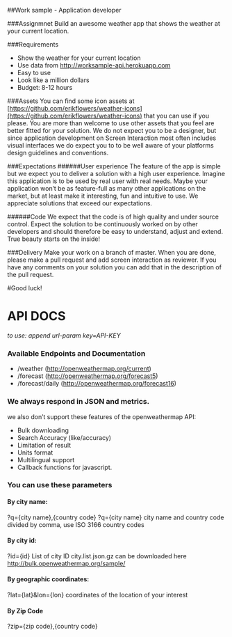##Work sample - Application developer


###Assignmnet
Build an awesome weather app that shows the weather at your current  location. 

###Requirements
- Show the weather for your current location
- Use data from http://worksample-api.herokuapp.com
- Easy to use
- Look like a million dollars
- Budget: 8-12 hours


###Assets
You can find some icon assets at [https://github.com/erikflowers/weather-icons](https://github.com/erikflowers/weather-icons) that you can use if you please. You are more than welcome to use other assets that you feel are better fitted for your solution. We do not expect you to be a designer, but since application development on Screen Interaction most often includes visual interfaces we do expect you to to be well aware of your platforms design guidelines and conventions. 

###Expectations 
######User experience
The feature of the app is simple but we expect you to deliver a solution with a high user experience. Imagine this application is to be used by real user with real needs. Maybe your application won’t be as feature-full as many other applications on the market, but at least make it interesting, fun and intuitive to use. We appreciate solutions that exceed our expectations.

######Code
We expect that the code is of high quality and under source control. Expect the solution to be continuously worked on by other developers and should therefore be easy to understand, adjust and extend. True beauty starts on the inside!

###Delivery
Make your work on a branch of master. When you are done, please make a pull request and add screen interaction as reviewer. If you have any comments on your solution you can add that in the description of the pull request.

#Good luck!


# API DOCS 
*to use: append url-param key=API-KEY*

### Available Endpoints and Documentation
- /weather (http://openweathermap.org/current)
- /forecast (http://openweathermap.org/forecast5)
- /forecast/daily (http://openweathermap.org/forecast16)
​

### We always respond in JSON and metrics.
we also don’t support these features of the openweathermap API:

- Bulk downloading
- Search Accuracy (like/accuracy)
- Limitation of result
- Units format
- Multilingual support
- Callback functions for javascript.
​
### You can use these parameters
#### By city name:
?q={city name},{country code}
?q={city name}
city name and country code divided by comma, use ISO 3166 country codes
​
#### By city id:
?id={id}
List of city ID city.list.json.gz can be downloaded here http://bulk.openweathermap.org/sample/
​
#### By geographic coordinates:
?lat={lat}&lon={lon}
coordinates of the location of your interest
​
#### By Zip Code
?zip={zip code},{country code}